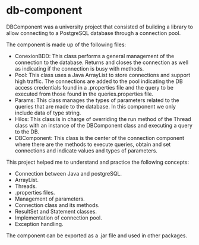 # db-component

DBComponent was a university project that consisted of building a library to allow connecting to a PostgreSQL database through a connection pool.

The component is made up of the following files:

- ConexionBDD: This class performs a general management of the connection to the database. Returns and closes the connection as well as indicating if the connection is busy with methods.
- Pool: This class uses a Java ArrayList to store connections and support high traffic. The connections are added to the pool indicating the DB access credentials found in a .properties file and the query to be executed from those found in the queries.properties file.
- Params: This class manages the types of parameters related to the queries that are made to the database. In this component we only include data of type string.
- Hilos: This class is in charge of overriding the run method of the Thread class with an instance of the DBComponent class and executing a query to the DB.
- DBComponent: This class is the center of the connection component where there are the methods to execute queries, obtain and set connections and indicate values and types of parameters.

This project helped me to understand and practice the following concepts:

- Connection between Java and postgreSQL.
- ArrayList.
- Threads.
- .properties files.
- Management of parameters.
- Connection class and its methods.
- ResultSet and Statement classes.
- Implementation of connection pool.
- Exception handling.

The component can be exported as a .jar file and used in other packages.
